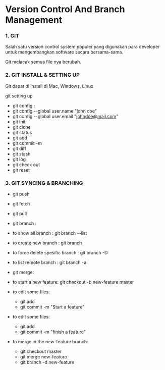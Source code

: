 # Version Control And Branch Management

### 1. GIT
Salah satu version control system populer yang digunakan para developer untuk mengembangkan software secara bersama-sama.

Git melacak semua file nya berubah.


### 2. GIT INSTALL & SETTING UP
Git dapat di install di Mac, Windows, Linux

git setting up
- git config :  
 - git config --global user.name "john doe"
 - git config --global user.email "johndoe@mail.com"
- git init
- git clone
- git status
- git add
- git commit -m
- git diff
- git stash
- git log
- git check out
- git reset

### 3. GIT SYNCING & BRANCHING 
- git push
- git fetch
- git pull

- git branch :
 - to show all branch : git branch --list
 - to create new branch : git branch <branch>
 - to force delete spesific branch : git branch -D <branch>
 - to list remote branch : git branch -a

- git merge:
 - to start a new feature:  git checkout -b new-feature master
 - to edit some files: 
    - git add <file>
    - git commit -m "Start a feature"
 - to edit some files: 
    - git add <file>
    - git commit -m "finish a feature"
 - to merge in the new-feature branch:
    - git checkout master
    - git merge new-feature
    - git branch -d new-feature 